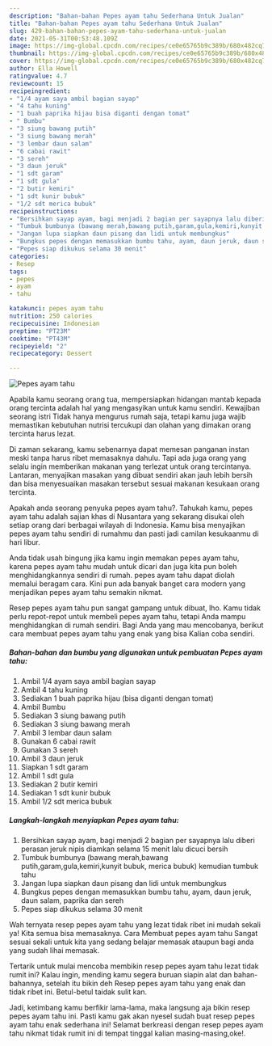 ```yaml
---
description: "Bahan-bahan Pepes ayam tahu Sederhana Untuk Jualan"
title: "Bahan-bahan Pepes ayam tahu Sederhana Untuk Jualan"
slug: 429-bahan-bahan-pepes-ayam-tahu-sederhana-untuk-jualan
date: 2021-05-31T00:53:48.109Z
image: https://img-global.cpcdn.com/recipes/ce0e65765b9c389b/680x482cq70/pepes-ayam-tahu-foto-resep-utama.jpg
thumbnail: https://img-global.cpcdn.com/recipes/ce0e65765b9c389b/680x482cq70/pepes-ayam-tahu-foto-resep-utama.jpg
cover: https://img-global.cpcdn.com/recipes/ce0e65765b9c389b/680x482cq70/pepes-ayam-tahu-foto-resep-utama.jpg
author: Ella Howell
ratingvalue: 4.7
reviewcount: 15
recipeingredient:
- "1/4 ayam saya ambil bagian sayap"
- "4 tahu kuning"
- "1 buah paprika hijau bisa diganti dengan tomat"
- " Bumbu"
- "3 siung bawang putih"
- "3 siung bawang merah"
- "3 lembar daun salam"
- "6 cabai rawit"
- "3 sereh"
- "3 daun jeruk"
- "1 sdt garam"
- "1 sdt gula"
- "2 butir kemiri"
- "1 sdt kunir bubuk"
- "1/2 sdt merica bubuk"
recipeinstructions:
- "Bersihkan sayap ayam, bagi menjadi 2 bagian per sayapnya lalu diberi perasan jeruk nipis diamkan selama 15 menit lalu dicuci bersih"
- "Tumbuk bumbunya (bawang merah,bawang putih,garam,gula,kemiri,kunyit bubuk, merica bubuk) kemudian tumbuk tahu"
- "Jangan lupa siapkan daun pisang dan lidi untuk membungkus"
- "Bungkus pepes dengan memasukkan bumbu tahu, ayam, daun jeruk, daun salam, paprika dan sereh"
- "Pepes siap dikukus selama 30 menit"
categories:
- Resep
tags:
- pepes
- ayam
- tahu

katakunci: pepes ayam tahu 
nutrition: 250 calories
recipecuisine: Indonesian
preptime: "PT23M"
cooktime: "PT43M"
recipeyield: "2"
recipecategory: Dessert

---
```



![Pepes ayam tahu](https://img-global.cpcdn.com/recipes/ce0e65765b9c389b/680x482cq70/pepes-ayam-tahu-foto-resep-utama.jpg)

Apabila kamu seorang orang tua, mempersiapkan hidangan mantab kepada orang tercinta adalah hal yang mengasyikan untuk kamu sendiri. Kewajiban seorang istri Tidak hanya mengurus rumah saja, tetapi kamu juga wajib memastikan kebutuhan nutrisi tercukupi dan olahan yang dimakan orang tercinta harus lezat.

Di zaman  sekarang, kamu sebenarnya dapat memesan panganan instan meski tanpa harus ribet memasaknya dahulu. Tapi ada juga orang yang selalu ingin memberikan makanan yang terlezat untuk orang tercintanya. Lantaran, menyajikan masakan yang dibuat sendiri akan jauh lebih bersih dan bisa menyesuaikan masakan tersebut sesuai makanan kesukaan orang tercinta. 



Apakah anda seorang penyuka pepes ayam tahu?. Tahukah kamu, pepes ayam tahu adalah sajian khas di Nusantara yang sekarang disukai oleh setiap orang dari berbagai wilayah di Indonesia. Kamu bisa menyajikan pepes ayam tahu sendiri di rumahmu dan pasti jadi camilan kesukaanmu di hari libur.

Anda tidak usah bingung jika kamu ingin memakan pepes ayam tahu, karena pepes ayam tahu mudah untuk dicari dan juga kita pun boleh menghidangkannya sendiri di rumah. pepes ayam tahu dapat diolah memalui beragam cara. Kini pun ada banyak banget cara modern yang menjadikan pepes ayam tahu semakin nikmat.

Resep pepes ayam tahu pun sangat gampang untuk dibuat, lho. Kamu tidak perlu repot-repot untuk membeli pepes ayam tahu, tetapi Anda mampu menghidangkan di rumah sendiri. Bagi Anda yang mau mencobanya, berikut cara membuat pepes ayam tahu yang enak yang bisa Kalian coba sendiri.

<!--inarticleads1-->

##### Bahan-bahan dan bumbu yang digunakan untuk pembuatan Pepes ayam tahu:

1. Ambil 1/4 ayam saya ambil bagian sayap
1. Ambil 4 tahu kuning
1. Sediakan 1 buah paprika hijau (bisa diganti dengan tomat)
1. Ambil  Bumbu
1. Sediakan 3 siung bawang putih
1. Sediakan 3 siung bawang merah
1. Ambil 3 lembar daun salam
1. Gunakan 6 cabai rawit
1. Gunakan 3 sereh
1. Ambil 3 daun jeruk
1. Siapkan 1 sdt garam
1. Ambil 1 sdt gula
1. Sediakan 2 butir kemiri
1. Sediakan 1 sdt kunir bubuk
1. Ambil 1/2 sdt merica bubuk




<!--inarticleads2-->

##### Langkah-langkah menyiapkan Pepes ayam tahu:

1. Bersihkan sayap ayam, bagi menjadi 2 bagian per sayapnya lalu diberi perasan jeruk nipis diamkan selama 15 menit lalu dicuci bersih
1. Tumbuk bumbunya (bawang merah,bawang putih,garam,gula,kemiri,kunyit bubuk, merica bubuk) kemudian tumbuk tahu
1. Jangan lupa siapkan daun pisang dan lidi untuk membungkus
1. Bungkus pepes dengan memasukkan bumbu tahu, ayam, daun jeruk, daun salam, paprika dan sereh
1. Pepes siap dikukus selama 30 menit




Wah ternyata resep pepes ayam tahu yang lezat tidak ribet ini mudah sekali ya! Kita semua bisa memasaknya. Cara Membuat pepes ayam tahu Sangat sesuai sekali untuk kita yang sedang belajar memasak ataupun bagi anda yang sudah lihai memasak.

Tertarik untuk mulai mencoba membikin resep pepes ayam tahu lezat tidak rumit ini? Kalau ingin, mending kamu segera buruan siapin alat dan bahan-bahannya, setelah itu bikin deh Resep pepes ayam tahu yang enak dan tidak ribet ini. Betul-betul taidak sulit kan. 

Jadi, ketimbang kamu berfikir lama-lama, maka langsung aja bikin resep pepes ayam tahu ini. Pasti kamu gak akan nyesel sudah buat resep pepes ayam tahu enak sederhana ini! Selamat berkreasi dengan resep pepes ayam tahu nikmat tidak rumit ini di tempat tinggal kalian masing-masing,oke!.

